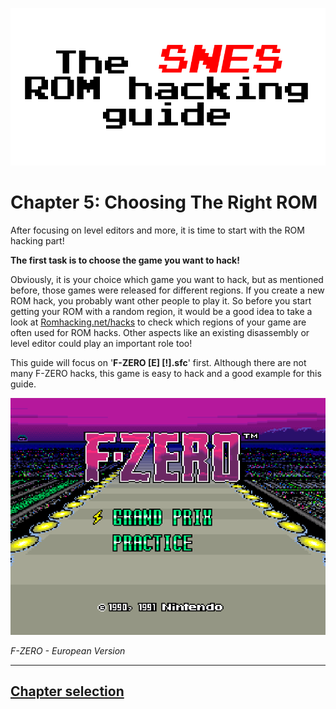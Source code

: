 ![The SNES ROM hacking guide](https://raw.githubusercontent.com/Techcrafter/SNES-ROM-Hacking/main/docs/images/banner.png)

# Chapter 5: Choosing The Right ROM

After focusing on level editors and more, it is time to start with the ROM hacking part!

**The first task is to choose the game you want to hack!**

Obviously, it is your choice which game you want to hack, but as mentioned before, those games were released for different regions. If you create a new ROM hack, you probably want other people to play it. So before you start getting your ROM with a random region, it would be a good idea to take a look at [Romhacking.net/hacks](https://www.romhacking.net/hacks) to check which regions of your game are often used for ROM hacks. Other aspects like an existing disassembly or level editor could play an important role too!

This guide will focus on '**F-ZERO [E] [!].sfc**' first. Although there are not many F-ZERO hacks, this game is easy to hack and a good example for this guide.

![F-ZERO - European Version](https://raw.githubusercontent.com/Techcrafter/SNES-ROM-Hacking/main/docs/images/f-zero-europe.png)

*F-ZERO - European Version*

___

## [Chapter selection](https://github.com/Techcrafter/SNES-ROM-Hacking/blob/main/README.md)
